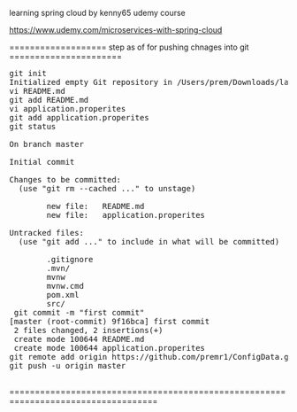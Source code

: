 learning spring cloud by kenny65 udemy course


https://www.udemy.com/microservices-with-spring-cloud

=================== step as of for pushing chnages into git ======================
<pre>
git init
Initialized empty Git repository in /Users/prem/Downloads/lab-3-server/.git/
vi README.md
git add README.md
vi application.properites
git add application.properites
git status

On branch master

Initial commit

Changes to be committed:
  (use "git rm --cached <file>..." to unstage)

        new file:   README.md
        new file:   application.properites

Untracked files:
  (use "git add <file>..." to include in what will be committed)

        .gitignore
        .mvn/
        mvnw
        mvnw.cmd
        pom.xml
        src/
 git commit -m "first commit"
[master (root-commit) 9f16bca] first commit
 2 files changed, 2 insertions(+)
 create mode 100644 README.md
 create mode 100644 application.properites
git remote add origin https://github.com/premr1/ConfigData.git
git push -u origin master

</pre>



===================================================================================
